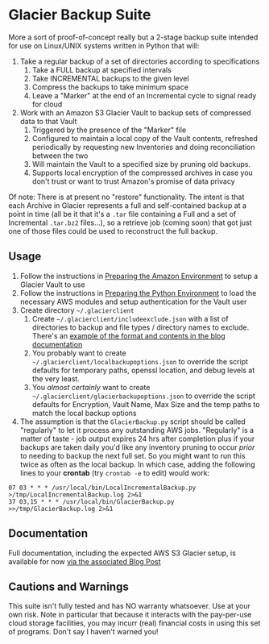 # Glacier Backup Suite
More a sort of proof-of-concept really but a 2-stage backup suite intended for use
on Linux/UNIX systems written in Python that will:
1. Take a regular backup of a set of directories according to specifications
   1. Take a FULL backup at specified intervals
   1. Take INCREMENTAL backups to the given level
   1. Compress the backups to take minimum space
   1. Leave a "Marker" at the end of an Incremental cycle to signal ready for cloud
1. Work with an Amazon S3 Glacier Vault to backup sets of compressed data to that Vault
   1. Triggered by the presence of the "Marker" file
   1. Configured to maintain a local copy of the Vault contents, refreshed periodically
   by requesting new Inventories and doing reconciliation between the two
   1. Will maintain the Vault to a specified size by pruning old backups.
   1. Supports local encryption of the compressed archives in case you don't trust or
   want to trust Amazon's promise of data privacy

Of note: There is at present no "restore" functionality. The intent is that each
Archive in Glacier represents a full and self-contained backup at a point in time (all
be it that it's a `.tar` file containing a Full and a set of Incremental `.tar.bz2` files...), so a retrieve job (coming soon) that got just one of those files could be used to
reconstruct the full backup.

## Usage
1. Follow the instructions in [Preparing the Amazon Environment](https://www.guided-naafi.org/systemsmanagement/2021/05/06/WritingMyOwnGlacierBackupClient.html#preparing-the-amazon-environment) to setup a Glacier Vault to use
1. Follow the instructions in [Preparing the Python Environment](https://www.guided-naafi.org/systemsmanagement/2021/05/06/WritingMyOwnGlacierBackupClient.html#preparing-the-python-environment) to load
the necessary AWS modules and setup authentication for the Vault user
1. Create directory `~/.glacierclient`
    1. Create `~/.glacierclient/includeexclude.json` with a list of directories to
    backup and file types / directory names to exclude. There's an [example of the format and contents in the blog documentation](https://www.guided-naafi.org/systemsmanagement/2021/05/06/WritingMyOwnGlacierBackupClient.html#generating-the-backup-increment---what-should-be-included)
    1. You probably want to create `~/.glacierclient/localbackupoptions.json` to
    override the script defaults for temporary paths, openssl location, and debug levels
    at the very least.
    1. You _almost certainly_ want to create `~/.glacierclient/glacierbackupoptions.json`
    to override the script defaults for Encryption, Vault Name, Max Size and the
    temp paths to match the local backup options
1. The assumption is that the `GlacierBackup.py` script should be called "regularly"
to let it process any outstanding AWS jobs. "Regularly" is a matter of taste - job
output expires 24 hrs after completion plus if your backups are taken daily you'd
like any inventory pruning to occur _prior_ to needing to backup the next full set.
So you might want to run this twice as often as the local backup. In which case,
adding the following lines to your **crontab** (try `crontab -e` to edit) would
work:
```
07 03 * * * /usr/local/bin/LocalIncrementalBackup.py >/tmp/LocalIncrementalBackup.log 2>&1
37 03,15 * * * /usr/local/bin/GlacierBackup.py >>/tmp/GlacierBackup.log 2>&1
```

## Documentation
Full documentation, including the expected AWS S3 Glacier setup, is available for now
[via the associated Blog Post](https://www.guided-naafi.org/systemsmanagement/2021/05/06/WritingMyOwnGlacierBackupClient.html)

## Cautions and Warnings
This suite isn't fully tested and has NO warranty whatsoever. Use at your own risk.
Note in particular that because it interacts with the pay-per-use cloud storage
facilities, you may incurr (real) financial costs in using this set of programs. Don't
say I haven't warned you!
